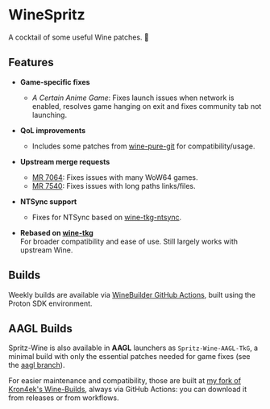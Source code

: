 # WineSpritz
A cocktail of some useful Wine patches. 🍹

## Features

- **Game-specific fixes**  
  - *A Certain Anime Game*: Fixes launch issues when network is enabled, resolves game hanging on exit and fixes community tab not launching.

- **QoL improvements**  
  - Includes some patches from [wine-pure-git](https://aur.archlinux.org/packages/wine-pure-git) for compatibility/usage.

- **Upstream merge requests**  
  - [MR 7064](https://gitlab.winehq.org/wine/wine/-/merge_requests/7064): Fixes issues with many WoW64 games.
  - [MR 7540](https://gitlab.winehq.org/wine/wine/-/merge_requests/7540): Fixes issues with long paths links/files.

- **NTSync support**
  - Fixes for NTSync based on [wine-tkg-ntsync](https://github.com/Kron4ek/wine-tkg/tree/ntsync).

- **Rebased on [wine-tkg](https://github.com/Kron4ek/wine-tkg)**  
  For broader compatibility and ease of use. Still largely works with upstream Wine.

## Builds

Weekly builds are available via [WineBuilder GitHub Actions](https://github.com/NelloKudo/WineBuilder/actions), built using the Proton SDK environment.

## AAGL Builds

Spritz-Wine is also available in **AAGL** launchers as `Spritz-Wine-AAGL-TkG`, a minimal build with only the essential patches needed for game fixes (see the [aagl branch](https://github.com/NelloKudo/WineSpritz/tree/aagl)).

For easier maintenance and compatibility, those are built at [my fork of Kron4ek's Wine-Builds](https://github.com/NelloKudo/Wine-Builds), always via GitHub Actions: you can download it from releases or from workflows.